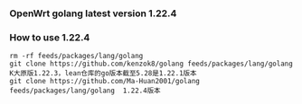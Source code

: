 ### OpenWrt golang latest version 1.22.4

### How to use 1.22.4

```shell
rm -rf feeds/packages/lang/golang
git clone https://github.com/kenzok8/golang feeds/packages/lang/golang  K大原版1.22.3，lean仓库的go版本截至5.28是1.22.1版本
git clone https://github.com/Ma-Huan2001/golang feeds/packages/lang/golang  1.22.4版本
```
